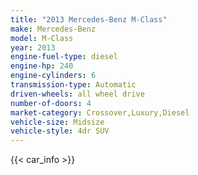 ```yaml
---
title: "2013 Mercedes-Benz M-Class"
make: Mercedes-Benz
model: M-Class
year: 2013
engine-fuel-type: diesel
engine-hp: 240
engine-cylinders: 6
transmission-type: Automatic
driven-wheels: all wheel drive
number-of-doors: 4
market-category: Crossover,Luxury,Diesel
vehicle-size: Midsize
vehicle-style: 4dr SUV
---
```


{{< car_info >}}
